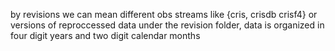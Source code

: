 by revisions we can mean different obs streams like {cris, crisdb crisf4} or versions of reproccessed data
under the revision folder, data is organized in four digit years and two digit calendar months
